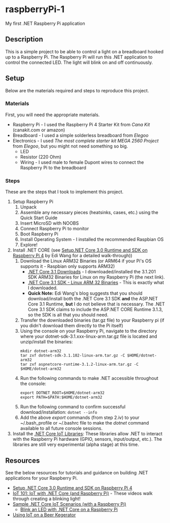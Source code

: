 # raspberryPi-1
My first .NET Raspberry Pi application

## Description
This is a simple project to be able to control a light on a breadboard hooked up to a Raspberry Pi. The Raspberry Pi will run this .NET application to control the connected LED. The light will blink on and off continuously.

## Setup
Below are the materials required and steps to reproduce this project.

### Materials
First, you will need the appropriate materials. 

- Raspberry Pi - I used the Raspberry Pi 4 Starter Kit from *Cana Kit* (canakit.com or amazon)
- Breadboard - I used a simple solderless breadboard from *Elegoo*
- Electronics - I used *The most complete starter kit MEGA 2560 Project* from *Elegoo*, but you might not need something so big.
	- LED
	- Resistor (220 Ohm)
	- Wiring - I used male to female Dupont wires to connect the Raspberry Pi to the breadboard

### Steps
These are the steps that I took to implement this project.

1. Setup Raspberry Pi
	1. Unpack
	2. Assemble any necessary pieces (heatsinks, cases, etc.) using the Quick Start Guide
	3. Insert MicroSD with NOOBS
	4. Connect Raspberry Pi to monitor
	5. Boot Raspberry Pi
	6. Install Operating System - I installed the recommended Raspbian OS
	7. Explore!
2. Install .NET CORE (see [Setup.NET Core 3.0 Runtime and SDK on Raspberry Pi 4](https://edi.wang/post/2019/9/29/setup-net-core-30-runtime-and-sdk-on-raspberry-pi-4) by Edi Wang for a detailed walk-through))
	1. Download the Linux ARM32 Binaries (or ARM64 if your Pi's OS supports it - Raspbian only supports ARM32)
		- [.NET Core 3.1 Downloads](https://dotnet.microsoft.com/download/dotnet-core/3.1) - I downloaded/installed the 3.1.201 SDK ARM32 Binaries for Linux on my Raspberry Pi (the next link).
		- [.NET Core 3.1 SDK - Linux ARM 32 Binaries](https://dotnet.microsoft.com/download/dotnet-core/thank-you/sdk-3.1.201-linux-arm32-binaries) - This is exactly what I downloaded.
		- **Quick Note:** Edi Wang's blog suggests that you should download/install both the .NET Core 3.1 SDK **and** the ASP.NET Core 3.1 Runtime, **but** I do not believe that is necessary. The .NET Core 3.1 SDK claims to include the ASP.NET CORE Runtime 3.1.3, so the SDK is all that you should need.
	2. Transfer the downloaded binaries (tar.gz file) to your Raspberry pi (if you didn't download them directly to the Pi itself)
	3. Using the console on your Raspberry Pi, navigate to the directory where your dotnet-sdk-3.1.xxx-linux-arm.tar.gz file is located and unzip/install the binaries:
		```
		mkdir dotnet-arm32
		tar zxf dotnet-sdk-3.1.102-linux-arm.tar.gz -C $HOME/dotnet-arm32
		tar zxf aspnetcore-runtime-3.1.2-linux-arm.tar.gz -C $HOME/dotnet-arm32
		```
	4. Run the following commands to make .NET accessible throughout the console:
		```
		export DOTNET_ROOT=$HOME/dotnet-arm32
		export PATH=$PATH:$HOME/dotnet-arm32
		```
	5. Run the following command to confirm successful download/installation:
		` dotnet --info `
	6. Add the above *export* commands (from step 2.iv) to your ~/.bash_profile or ~/.bashrc file to make the *dotnet* command available to all future console sessions.
3. Install the [.NET Core IoT Libraries](https://github.com/dotnet/iot): These libraries allow .NET to interact with the Raspberry Pi hardware (GPIO, sensors, input/output, etc.). The libraries are still very experimental (alpha stage) at this time.

## Resources
See the below resources for tutorials and guidance on building .NET applications for your Raspberry Pi.

- [Setup .NET Core 3.0 Runtime and SDK on Raspberry Pi 4](https://edi.wang/post/2019/9/29/setup-net-core-30-runtime-and-sdk-on-raspberry-pi-4)
- [IoT 101: IoT with .NET Core (and Raspberry Pi)](https://channel9.msdn.com/Series/IoT-101) - These videos walk through creating a blinking light!
- [Sample .NET Core IoT Scenarios (with a Raspberry Pi)](https://github.com/dotnet/iot/blob/master/samples/README.md)
	- [Blink an LED with .NET Core on a Raspberry Pi](https://github.com/dotnet/iot/blob/master/samples/led-blink/README.md)
- [Using IoT on a Beer Kegerator](https://www.concurrency.com/blog/april-2018/using-iot-on-a-beer-kegerator)

